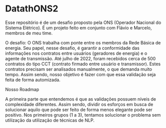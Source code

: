 # DatathONS2
Esse repositório é de um desafio proposto pela ONS (Operador Nacional do Sistema Elétrico). É um projeto feito em conjunto com Flávio e Marcelo, membros de meu time.

O desafio:
O ONS trabalha com ponte entre os membros da Rede Básica de energia. Seu papel, nesse desafio, é garantir a conformidade das informações nos contratos entre usuários (geradores de energia) e o agente de transmissão. Até julho de 2022, foram recebidos cerca de 500 contratos do tipo CCT (contrato firmado entre usuário e transmissor). Estes contratos precisam ser analisados manualmente, o que demanda muito tempo. Assim sendo, nosso objetivo é fazer com que essa validação seja feita de forma automizada.

Nosso Roadmap

A primeira parte que entendemos é que as validações possuem níveis de complexidade diferentes. Assim sendo, dividir os esforços em busca de solucionar aquilo que pode ser feito de forma menos elegante pode ser positivo. Nos primeiros grupos (1 a 3), tentamos solucionar o problema sem utilização da utilização de técnicas de NLP.



